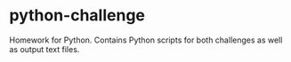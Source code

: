 # python-challenge
Homework for Python.
Contains Python scripts for both challenges as well as output text files.
